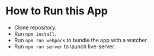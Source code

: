 # How to Run this App
  * Clone repository.
  * Run `npm install`.
  * Run `npm run webpack` to bundle the app with a watcher.
  * Run `npm run server` to launch live-server.
